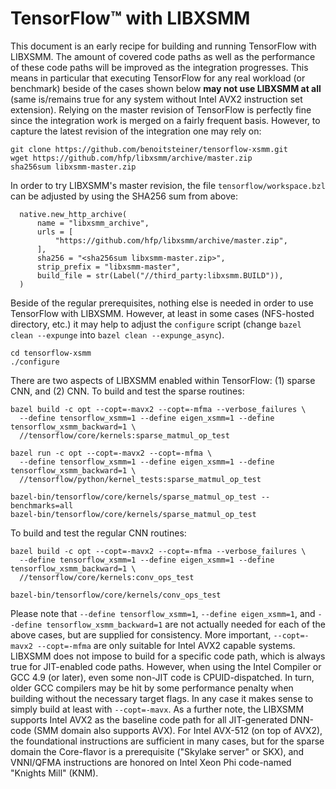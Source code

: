 # TensorFlow&trade; with LIBXSMM
This document is an early recipe for building and running TensorFlow with LIBXSMM. The amount of covered code paths as well as the performance of these code paths will be improved as the integration progresses. This means in particular that executing TensorFlow for any real workload (or benchmark) beside of the cases shown below **may not use LIBXSMM at all** (same is/remains true for any system without Intel&#160;AVX2 instruction set extension). Relying on the master revision of TensorFlow is perfectly fine since the integration work is merged on a fairly frequent basis. However, to capture the latest revision of the integration one may rely on:

```
git clone https://github.com/benoitsteiner/tensorflow-xsmm.git
wget https://github.com/hfp/libxsmm/archive/master.zip
sha256sum libxsmm-master.zip
```

In order to try LIBXSMM's master revision, the file `tensorflow/workspace.bzl` can be adjusted by using the SHA256 sum from above:

```
  native.new_http_archive(
      name = "libxsmm_archive",
      urls = [
          "https://github.com/hfp/libxsmm/archive/master.zip",
      ],
      sha256 = "<sha256sum libxsmm-master.zip>",
      strip_prefix = "libxsmm-master",
      build_file = str(Label("//third_party:libxsmm.BUILD")),
  )
```

Beside of the regular prerequisites, nothing else is needed in order to use TensorFlow with LIBXSMM. However, at least in some cases (NFS-hosted directory, etc.) it may help to adjust the `configure` script (change `bazel clean --expunge` into `bazel clean --expunge_async`).

```
cd tensorflow-xsmm
./configure
```

There are two aspects of LIBXSMM enabled within TensorFlow: (1)&#160;sparse CNN, and (2)&#160;CNN. To build and test the sparse routines:

```
bazel build -c opt --copt=-mavx2 --copt=-mfma --verbose_failures \
  --define tensorflow_xsmm=1 --define eigen_xsmm=1 --define tensorflow_xsmm_backward=1 \
  //tensorflow/core/kernels:sparse_matmul_op_test

bazel run -c opt --copt=-mavx2 --copt=-mfma \
  --define tensorflow_xsmm=1 --define eigen_xsmm=1 --define tensorflow_xsmm_backward=1 \
  //tensorflow/python/kernel_tests:sparse_matmul_op_test

bazel-bin/tensorflow/core/kernels/sparse_matmul_op_test --benchmarks=all
bazel-bin/tensorflow/core/kernels/sparse_matmul_op_test
```

To build and test the regular CNN routines:

```
bazel build -c opt --copt=-mavx2 --copt=-mfma --verbose_failures \
  --define tensorflow_xsmm=1 --define eigen_xsmm=1 --define tensorflow_xsmm_backward=1 \
  //tensorflow/core/kernels:conv_ops_test

bazel-bin/tensorflow/core/kernels/conv_ops_test
```

Please note that `--define tensorflow_xsmm=1`, `--define eigen_xsmm=1`, and `--define tensorflow_xsmm_backward=1` are not actually needed for each of the above cases, but are supplied for consistency. More important, `--copt=-mavx2 --copt=-mfma` are only suitable for Intel&#160;AVX2 capable systems. LIBXSMM does not impose to build for a specific code path, which is always true for JIT-enabled code paths. However, when using the Intel Compiler or GCC&#160;4.9 (or later), even some non-JIT code is CPUID-dispatched. In turn, older GCC compilers may be hit by some performance penalty when building without the necessary target flags. In any case it makes sense to simply build at least with `--copt=-mavx`. As a further note, the LIBXSMM supports Intel&#160;AVX2 as the baseline code path for all JIT-generated DNN-code (SMM domain also supports AVX). For Intel&#160;AVX-512 (on top of AVX2), the foundational instructions are sufficient in many cases, but for the sparse domain the Core-flavor is a prerequisite ("Skylake server" or SKX), and VNNI/QFMA instructions are honored on Intel Xeon&#160;Phi code-named "Knights Mill" (KNM).
